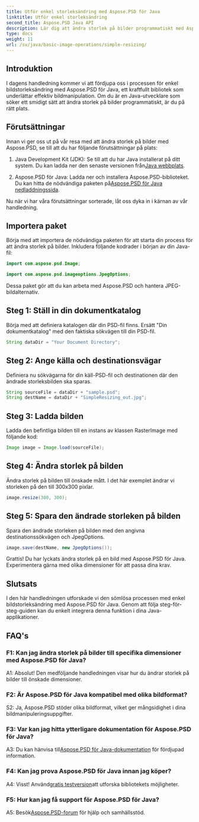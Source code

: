 ```yaml
---
title: Utför enkel storleksändring med Aspose.PSD för Java
linktitle: Utför enkel storleksändring
second_title: Aspose.PSD Java API
description: Lär dig att ändra storlek på bilder programmatiskt med Aspose.PSD för Java. Följ vår steg-för-steg-guide för effektiv bildmanipulation.
type: docs
weight: 11
url: /sv/java/basic-image-operations/simple-resizing/
---
```

## Introduktion

I dagens handledning kommer vi att fördjupa oss i processen för enkel bildstorleksändring med Aspose.PSD för Java, ett kraftfullt bibliotek som underlättar effektiv bildmanipulation. Om du är en Java-utvecklare som söker ett smidigt sätt att ändra storlek på bilder programmatiskt, är du på rätt plats.

## Förutsättningar

Innan vi ger oss ut på vår resa med att ändra storlek på bilder med Aspose.PSD, se till att du har följande förutsättningar på plats:

1.  Java Development Kit (JDK): Se till att du har Java installerat på ditt system. Du kan ladda ner den senaste versionen från[Java webbplats](https://www.oracle.com/java/).

2.  Aspose.PSD för Java: Ladda ner och installera Aspose.PSD-biblioteket. Du kan hitta de nödvändiga paketen på[Aspose.PSD för Java nedladdningssida](https://releases.aspose.com/psd/java/).

Nu när vi har våra förutsättningar sorterade, låt oss dyka in i kärnan av vår handledning.

## Importera paket

Börja med att importera de nödvändiga paketen för att starta din process för att ändra storlek på bilder. Inkludera följande kodrader i början av din Java-fil:

```java
import com.aspose.psd.Image;

import com.aspose.psd.imageoptions.JpegOptions;
```

Dessa paket gör att du kan arbeta med Aspose.PSD och hantera JPEG-bildalternativ.

## Steg 1: Ställ in din dokumentkatalog

Börja med att definiera katalogen där din PSD-fil finns. Ersätt "Din dokumentkatalog" med den faktiska sökvägen till din PSD-fil.

```java
String dataDir = "Your Document Directory";
```

## Steg 2: Ange källa och destinationsvägar

Definiera nu sökvägarna för din käll-PSD-fil och destinationen där den ändrade storleksbilden ska sparas.

```java
String sourceFile = dataDir + "sample.psd";
String destName = dataDir + "SimpleResizing_out.jpg";
```

## Steg 3: Ladda bilden

Ladda den befintliga bilden till en instans av klassen RasterImage med följande kod:

```java
Image image = Image.load(sourceFile);
```

## Steg 4: Ändra storlek på bilden

Ändra storlek på bilden till önskade mått. I det här exemplet ändrar vi storleken på den till 300x300 pixlar.

```java
image.resize(300, 300);
```

## Steg 5: Spara den ändrade storleken på bilden

Spara den ändrade storleken på bilden med den angivna destinationssökvägen och JpegOptions.

```java
image.save(destName, new JpegOptions());
```

Grattis! Du har lyckats ändra storlek på en bild med Aspose.PSD för Java. Experimentera gärna med olika dimensioner för att passa dina krav.

## Slutsats

I den här handledningen utforskade vi den sömlösa processen med enkel bildstorleksändring med Aspose.PSD för Java. Genom att följa steg-för-steg-guiden kan du enkelt integrera denna funktion i dina Java-applikationer.

## FAQ's

### F1: Kan jag ändra storlek på bilder till specifika dimensioner med Aspose.PSD för Java?

A1: Absolut! Den medföljande handledningen visar hur du ändrar storlek på bilder till önskade dimensioner.

### F2: Är Aspose.PSD för Java kompatibel med olika bildformat?

S2: Ja, Aspose.PSD stöder olika bildformat, vilket ger mångsidighet i dina bildmanipuleringsuppgifter.

### F3: Var kan jag hitta ytterligare dokumentation för Aspose.PSD för Java?

 A3: Du kan hänvisa till[Aspose.PSD för Java-dokumentation](https://reference.aspose.com/psd/java/) för fördjupad information.

### F4: Kan jag prova Aspose.PSD för Java innan jag köper?

 A4: Visst! Använd[gratis testversion](https://releases.aspose.com/)att utforska bibliotekets möjligheter.

### F5: Hur kan jag få support för Aspose.PSD för Java?

 A5: Besök[Aspose.PSD-forum](https://forum.aspose.com/c/psd/34) för hjälp och samhällsstöd.